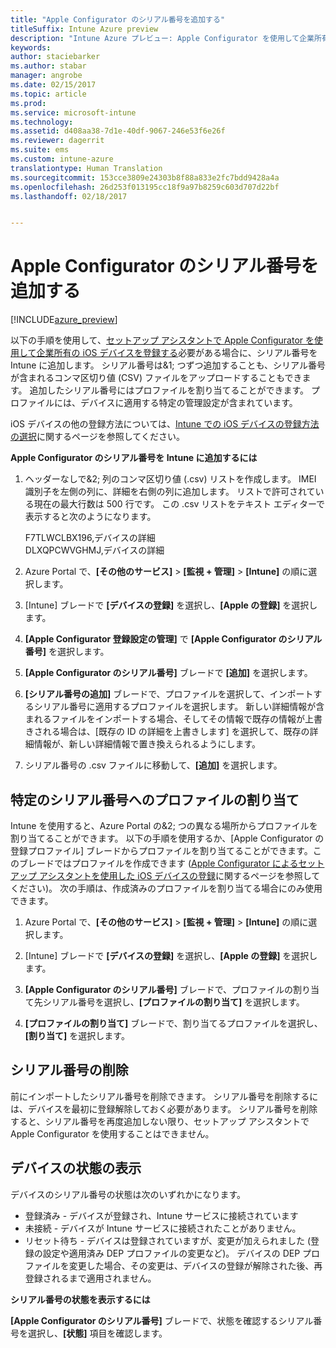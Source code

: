 ```yaml
---
title: "Apple Configurator のシリアル番号を追加する"
titleSuffix: Intune Azure preview
description: "Intune Azure プレビュー: Apple Configurator を使用して企業所有の iOS デバイスにシリアル番号を追加する方法について説明します。"
keywords: 
author: staciebarker
ms.author: stabar
manager: angrobe
ms.date: 02/15/2017
ms.topic: article
ms.prod: 
ms.service: microsoft-intune
ms.technology: 
ms.assetid: d408aa38-7d1e-40df-9067-246e53f6e26f
ms.reviewer: dagerrit
ms.suite: ems
ms.custom: intune-azure
translationtype: Human Translation
ms.sourcegitcommit: 153cce3809e24303b8f88a833e2fc7bdd9428a4a
ms.openlocfilehash: 26d253f013195cc18f9a97b8259c603d707d22bf
ms.lasthandoff: 02/18/2017


---
```


# <a name="add-apple-configurator-serial-numbers"></a>Apple Configurator のシリアル番号を追加する

[!INCLUDE[azure_preview](../includes/azure_preview.md)]

以下の手順を使用して、[セットアップ アシスタントで Apple Configurator を使用して企業所有の iOS デバイスを登録する](enroll-ios-devices-with-apple-configurator-and-setup-assistant.md)必要がある場合に、シリアル番号を Intune に追加します。 シリアル番号は&1; つずつ追加することも、シリアル番号が含まれるコンマ区切り値 (CSV) ファイルをアップロードすることもできます。 追加したシリアル番号にはプロファイルを割り当てることができます。 プロファイルには、デバイスに適用する特定の管理設定が含まれています。

iOS デバイスの他の登録方法については、[Intune での iOS デバイスの登録方法の選択](choose-ios-enrollment-method.md)に関するページを参照してください。

**Apple Configurator のシリアル番号を Intune に追加するには**

1. ヘッダーなしで&2; 列のコンマ区切り値 (.csv) リストを作成します。 IMEI 識別子を左側の列に、詳細を右側の列に追加します。 リストで許可されている現在の最大行数は 500 行です。 この .csv リストをテキスト エディターで表示すると次のようになります。

    F7TLWCLBX196,デバイスの詳細</br>
    DLXQPCWVGHMJ,デバイスの詳細

2. Azure Portal で、**[その他のサービス]** > **[監視 + 管理]** > **[Intune]** の順に選択します。

3.  [Intune] ブレードで **[デバイスの登録]** を選択し、**[Apple の登録]** を選択します。

4. **[Apple Configurator 登録設定の管理]** で **[Apple Configurator のシリアル番号]** を選択します。

5. **[Apple Configurator のシリアル番号]** ブレードで **[追加]** を選択します。

6. **[シリアル番号の追加]** ブレードで、プロファイルを選択して、インポートするシリアル番号に適用するプロファイルを選択します。 新しい詳細情報が含まれるファイルをインポートする場合、そしてその情報で既存の情報が上書きされる場合は、[既存の ID の詳細を上書きします] を選択して、既存の詳細情報が、新しい詳細情報で置き換えられるようにします。

7. シリアル番号の .csv ファイルに移動して、**[追加]** を選択します。

## <a name="assign-a-profile-to-specific-serial-numbers"></a>特定のシリアル番号へのプロファイルの割り当て

Intune を使用すると、Azure Portal の&2; つの異なる場所からプロファイルを割り当てることができます。 以下の手順を使用するか、[Apple Configurator の登録プロファイル] ブレードからプロファイルを割り当てることができます。このブレードではプロファイルを作成できます ([Apple Configurator によるセットアップ アシスタントを使用した iOS デバイスの登録](enroll-ios-devices-with-apple-configurator-and-setup-assistant.md)に関するページを参照してください)。 次の手順は、作成済みのプロファイルを割り当てる場合にのみ使用できます。

1. Azure Portal で、**[その他のサービス]** > **[監視 + 管理]** > **[Intune]** の順に選択します。

2. [Intune] ブレードで **[デバイスの登録]** を選択し、**[Apple の登録]** を選択します。

3. **[Apple Configurator のシリアル番号]** ブレードで、プロファイルの割り当て先シリアル番号を選択し、**[プロファイルの割り当て]** を選択します。

4. **[プロファイルの割り当て]** ブレードで、割り当てるプロファイルを選択し、**[割り当て]** を選択します。

## <a name="delete-serial-numbers"></a>シリアル番号の削除
前にインポートしたシリアル番号を削除できます。 シリアル番号を削除するには、デバイスを最初に登録解除しておく必要があります。 シリアル番号を削除すると、シリアル番号を再度追加しない限り、セットアップ アシスタントで Apple Configurator を使用することはできません。

## <a name="view-the-state-of-a-device"></a>デバイスの状態の表示
デバイスのシリアル番号の状態は次のいずれかになります。

- 登録済み - デバイスが登録され、Intune サービスに接続されています
- 未接続 - デバイスが Intune サービスに接続されたことがありません。
- リセット待ち - デバイスは登録されていますが、変更が加えられました (登録の設定や適用済み DEP プロファイルの変更など)。 デバイスの DEP プロファイルを変更した場合、その変更は、デバイスの登録が解除された後、再登録されるまで適用されません。

**シリアル番号の状態を表示するには**

**[Apple Configurator のシリアル番号]** ブレードで、状態を確認するシリアル番号を選択し、**[状態]** 項目を確認します。

